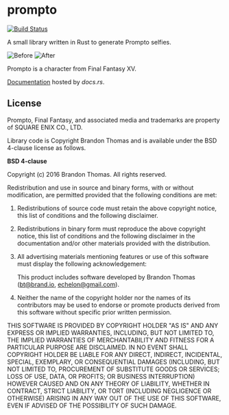 prompto
=======
[![Build Status](https://travis-ci.org/echelon/prompto.svg?branch=master)](https://travis-ci.org/echelon/prompto)

A small library written in Rust to generate Prompto selfies.

![Before](http://i.imgur.com/I2T6eUB.jpg) ![After](http://i.imgur.com/x8q5oGG.jpg)

Prompto is a character from Final Fantasy XV.

[Documentation](https://docs.rs/prompto/) hosted by *docs.rs*.

License
-------
Prompto, Final Fantasy, and associated media and trademarks are property
of SQUARE ENIX CO., LTD.

Library code is Copyright Brandon Thomas and is available under the BSD
4-clause license as follows.

**BSD 4-clause**

Copyright (c) 2016 Brandon Thomas. All rights reserved.

Redistribution and use in source and binary forms, with or without
modification, are permitted provided that the following conditions are
met:

1. Redistributions of source code must retain the above copyright
   notice, this list of conditions and the following disclaimer.

2. Redistributions in binary form must reproduce the above copyright
   notice, this list of conditions and the following disclaimer in the
   documentation and/or other materials provided with the distribution.

3. All advertising materials mentioning features or use of this software
   must display the following acknowledgement:

   This product includes software developed by Brandon Thomas
   (bt@brand.io, echelon@gmail.com).

4. Neither the name of the copyright holder nor the names of its
   contributors may be used to endorse or promote products derived from
   this software without specific prior written permission.

THIS SOFTWARE IS PROVIDED BY COPYRIGHT HOLDER "AS IS" AND ANY EXPRESS OR
IMPLIED WARRANTIES, INCLUDING, BUT NOT LIMITED TO, THE IMPLIED
WARRANTIES OF MERCHANTABILITY AND FITNESS FOR A PARTICULAR PURPOSE ARE
DISCLAIMED. IN NO EVENT SHALL COPYRIGHT HOLDER BE LIABLE FOR ANY DIRECT,
INDIRECT, INCIDENTAL, SPECIAL, EXEMPLARY, OR CONSEQUENTIAL DAMAGES
(INCLUDING, BUT NOT LIMITED TO, PROCUREMENT OF SUBSTITUTE GOODS OR
SERVICES; LOSS OF USE, DATA, OR PROFITS; OR BUSINESS INTERRUPTION)
HOWEVER CAUSED AND ON ANY THEORY OF LIABILITY, WHETHER IN CONTRACT,
STRICT LIABILITY, OR TORT (INCLUDING NEGLIGENCE OR OTHERWISE) ARISING IN
ANY WAY OUT OF THE USE OF THIS SOFTWARE, EVEN IF ADVISED OF THE
POSSIBILITY OF SUCH DAMAGE.
